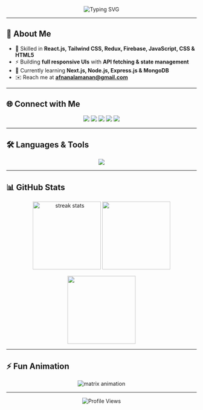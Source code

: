 <!-- Banner / Typing Animation -->
<p align="center">
  <img src="https://readme-typing-svg.herokuapp.com?font=Fira+Code&pause=1000&color=00C2FF&center=true&vCenter=true&width=500&lines=Hi+%F0%9F%91%8B%2C+I'm+Afnan+Alam+(Anan);Front-end+Web+Developer;React+%7C+Tailwind+%7C+Redux+%7C+Firebase;Always+Learning+New+Things!" alt="Typing SVG" />
</p>

---

## 🚀 About Me  
- 🌱 Skilled in **React.js, Tailwind CSS, Redux, Firebase, JavaScript, CSS & HTML5**  
- ⚡ Building **full responsive UIs** with **API fetching & state management**  
- 📖 Currently learning **Next.js, Node.js, Express.js & MongoDB**  
- ✉️ Reach me at **afnanalamanan@gmail.com**

---

## 🌐 Connect with Me  
<p align="center">
  <a href="https://facebook.com/profile.php?id=100075081511990" target="_blank"><img src="https://img.shields.io/badge/Facebook-1877F2?style=for-the-badge&logo=facebook&logoColor=white"/></a>
  <a href="https://instagram.com/itsanan.0" target="_blank"><img src="https://img.shields.io/badge/Instagram-E4405F?style=for-the-badge&logo=instagram&logoColor=white"/></a>
  <a href="https://github.com/imafnan" target="_blank"><img src="https://img.shields.io/badge/GitHub-100000?style=for-the-badge&logo=github&logoColor=white"/></a>
  <a href="https://twitter.com/afnan_alam_99" target="_blank"><img src="https://img.shields.io/badge/Twitter-1DA1F2?style=for-the-badge&logo=twitter&logoColor=white"/></a>
  <a href="https://linkedin.com/in/afnan-alam-anan-608552339" target="_blank"><img src="https://img.shields.io/badge/LinkedIn-0A66C2?style=for-the-badge&logo=linkedin&logoColor=white"/></a>
</p>

---

## 🛠️ Languages & Tools  
<p align="center">
  <img src="https://skillicons.dev/icons?i=react,redux,tailwind,bootstrap,html,css,js,git,firebase,figma,nodejs,ts,nextjs,postman,express,mongodb,mysql,astro,redis" />
</p>


---

## 📊 GitHub Stats  
<p align="center">
  <img src="https://github-readme-streak-stats.herokuapp.com/?user=imafnan&theme=radical" alt="streak stats" height="180px"/>
  <img src="https://github-readme-stats.vercel.app/api?username=imafnan&show_icons=true&theme=radical" height="180px"/>
</p>

<p align="center">
  <img src="https://github-readme-stats.vercel.app/api/top-langs/?username=imafnan&layout=compact&theme=radical" height="180px"/>
</p>

---

## ⚡ Fun Animation  
<p align="center">
  <img src="https://raw.githubusercontent.com/rodrigograca31/rodrigograca31/master/matrix.svg" alt="matrix animation" />
</p>

---

<p align="center">
  <img src="https://komarev.com/ghpvc/?username=imafnan&style=flat-square&color=00C2FF" alt="Profile Views"/>
</p>
